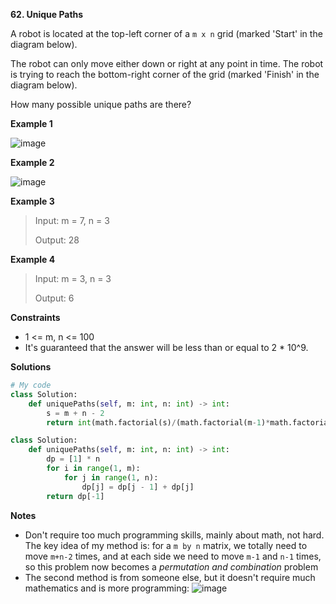 **62. Unique Paths**

A robot is located at the top-left corner of a `m x n` grid (marked 'Start' in the diagram below).

The robot can only move either down or right at any point in time. The robot is trying to reach the bottom-right corner of the grid (marked 'Finish' in the diagram below).

How many possible unique paths are there?

**Example 1**

![image](https://user-images.githubusercontent.com/51500878/132935310-98b06336-f379-4b5d-a0f7-8533f1e8405d.png)

**Example 2**

![image](https://user-images.githubusercontent.com/51500878/132935315-5a5b767f-4c4c-4c98-b676-7d8ca5b3be94.png)

**Example 3**

> Input: m = 7, n = 3
> 
> Output: 28

**Example 4**

> Input: m = 3, n = 3
> 
> Output: 6

**Constraints**

- 1 <= m, n <= 100
- It's guaranteed that the answer will be less than or equal to 2 * 10^9.

**Solutions**

```python
# My code
class Solution:
    def uniquePaths(self, m: int, n: int) -> int:
        s = m + n - 2
        return int(math.factorial(s)/(math.factorial(m-1)*math.factorial(n-1)))
```

```python
class Solution:
    def uniquePaths(self, m: int, n: int) -> int:
        dp = [1] * n
        for i in range(1, m):
            for j in range(1, n):
                dp[j] = dp[j - 1] + dp[j]
        return dp[-1]
```

**Notes**

- Don't require too much programming skills, mainly about math, not hard. The key idea of my method is: for a `m by n` matrix, we totally need to move `m+n-2` times, and at each side we need to move `m-1` and `n-1` times, so this problem now becomes a _permutation and combination_ problem
- The second method is from someone else, but it doesn't require much mathematics and is more programming:
![image](https://user-images.githubusercontent.com/51500878/132936625-a47e9c70-e829-4b28-82c5-1b4397ac5935.png)
